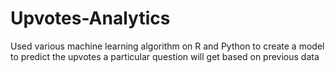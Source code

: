 # Upvotes-Analytics
Used various machine learning algorithm on R and Python to create a model to predict the upvotes a particular question will get based on previous data
